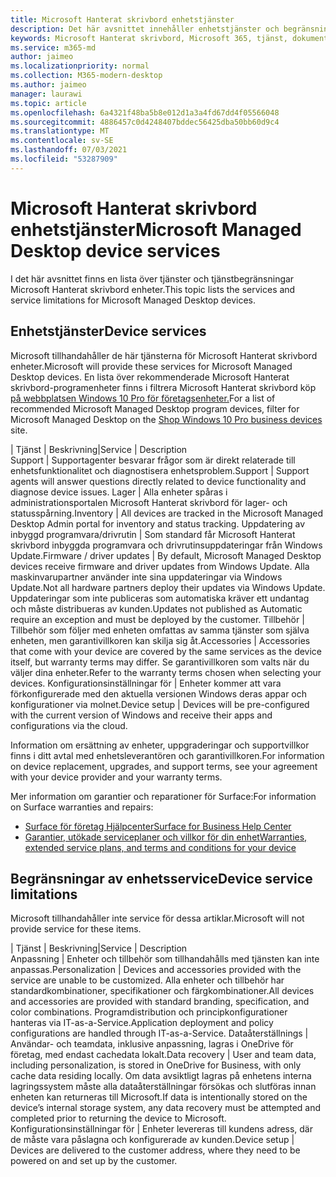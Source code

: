 ```yaml
---
title: Microsoft Hanterat skrivbord enhetstjänster
description: Det här avsnittet innehåller enhetstjänster och begränsning av Microsoft Hanterat skrivbord.
keywords: Microsoft Hanterat skrivbord, Microsoft 365, tjänst, dokumentation
ms.service: m365-md
author: jaimeo
ms.localizationpriority: normal
ms.collection: M365-modern-desktop
ms.author: jaimeo
manager: laurawi
ms.topic: article
ms.openlocfilehash: 6a4321f48ba5b8e012d1a3a4fd67dd4f05566048
ms.sourcegitcommit: 4886457c0d4248407bddec56425dba50bb60d9c4
ms.translationtype: MT
ms.contentlocale: sv-SE
ms.lasthandoff: 07/03/2021
ms.locfileid: "53287909"
---
```

# <a name="microsoft-managed-desktop-device-services"></a><span data-ttu-id="fefe4-104">Microsoft Hanterat skrivbord enhetstjänster</span><span class="sxs-lookup"><span data-stu-id="fefe4-104">Microsoft Managed Desktop device services</span></span>

<span data-ttu-id="fefe4-105">I det här avsnittet finns en lista över tjänster och tjänstbegränsningar Microsoft Hanterat skrivbord enheter.</span><span class="sxs-lookup"><span data-stu-id="fefe4-105">This topic lists the services and service limitations for Microsoft Managed Desktop devices.</span></span>

## <a name="device-services"></a><span data-ttu-id="fefe4-106">Enhetstjänster</span><span class="sxs-lookup"><span data-stu-id="fefe4-106">Device services</span></span>

<span data-ttu-id="fefe4-107">Microsoft tillhandahåller de här tjänsterna för Microsoft Hanterat skrivbord enheter.</span><span class="sxs-lookup"><span data-stu-id="fefe4-107">Microsoft will provide these services for Microsoft Managed Desktop devices.</span></span> <span data-ttu-id="fefe4-108">En lista över rekommenderade Microsoft Hanterat skrivbord-programenheter finns i filtrera Microsoft Hanterat skrivbord köp [på webbplatsen Windows 10 Pro för företagsenheter.](https://www.microsoft.com/windowsforbusiness/view-all-devices)</span><span class="sxs-lookup"><span data-stu-id="fefe4-108">For a list of recommended Microsoft Managed Desktop program devices, filter for Microsoft Managed Desktop on the [Shop Windows 10 Pro business devices](https://www.microsoft.com/windowsforbusiness/view-all-devices) site.</span></span>

 <span data-ttu-id="fefe4-109">| Tjänst | Beskrivning</span><span class="sxs-lookup"><span data-stu-id="fefe4-109">|Service  | Description</span></span>  
<span data-ttu-id="fefe4-110">Support | Supportagenter besvarar frågor som är direkt relaterade till enhetsfunktionalitet och diagnostisera enhetsproblem.</span><span class="sxs-lookup"><span data-stu-id="fefe4-110">Support | Support agents will answer questions directly related to device functionality and diagnose device issues.</span></span>
<span data-ttu-id="fefe4-111">Lager | Alla enheter spåras i administrationsportalen Microsoft Hanterat skrivbord för lager- och statusspårning.</span><span class="sxs-lookup"><span data-stu-id="fefe4-111">Inventory | All devices are tracked in the Microsoft Managed Desktop Admin portal for inventory and status tracking.</span></span>
<span data-ttu-id="fefe4-112">Uppdatering av inbyggd programvara/drivrutin | Som standard får Microsoft Hanterat skrivbord inbyggda programvara och drivrutinsuppdateringar från Windows Update.</span><span class="sxs-lookup"><span data-stu-id="fefe4-112">Firmware / driver updates | By default, Microsoft Managed Desktop devices receive firmware and driver updates from Windows Update.</span></span> <span data-ttu-id="fefe4-113">Alla maskinvarupartner använder inte sina uppdateringar via Windows Update.</span><span class="sxs-lookup"><span data-stu-id="fefe4-113">Not all hardware partners deploy their updates via Windows Update.</span></span> <span data-ttu-id="fefe4-114">Uppdateringar som inte publiceras som automatiska kräver ett undantag och måste distribueras av kunden.</span><span class="sxs-lookup"><span data-stu-id="fefe4-114">Updates not published as Automatic require an exception and must be deployed by the customer.</span></span>
<span data-ttu-id="fefe4-115">Tillbehör | Tillbehör som följer med enheten omfattas av samma tjänster som själva enheten, men garantivillkoren kan skilja sig åt.</span><span class="sxs-lookup"><span data-stu-id="fefe4-115">Accessories | Accessories that come with your device are covered by the same services as the device itself, but warranty terms may differ.</span></span> <span data-ttu-id="fefe4-116">Se garantivillkoren som valts när du väljer dina enheter.</span><span class="sxs-lookup"><span data-stu-id="fefe4-116">Refer to the warranty terms chosen when selecting your devices.</span></span> <span data-ttu-id="fefe4-117">Konfigurationsinställningar för | Enheter kommer att vara förkonfigurerade med den aktuella versionen Windows deras appar och konfigurationer via molnet.</span><span class="sxs-lookup"><span data-stu-id="fefe4-117">Device setup | Devices will be pre-configured with the current version of Windows and receive their apps and configurations via the cloud.</span></span>

<span data-ttu-id="fefe4-118">Information om ersättning av enheter, uppgraderingar och supportvillkor finns i ditt avtal med enhetsleverantören och garantivillkoren.</span><span class="sxs-lookup"><span data-stu-id="fefe4-118">For information on device replacement, upgrades, and support terms, see your agreement with your device provider and your warranty terms.</span></span>

<span data-ttu-id="fefe4-119">Mer information om garantier och reparationer för Surface:</span><span class="sxs-lookup"><span data-stu-id="fefe4-119">For information on Surface warranties and repairs:</span></span>

- [<span data-ttu-id="fefe4-120">Surface för företag Hjälpcenter</span><span class="sxs-lookup"><span data-stu-id="fefe4-120">Surface for Business Help Center</span></span>](https://support.microsoft.com/hub/4339296/surface-for-business-help)
- [<span data-ttu-id="fefe4-121">Garantier, utökade serviceplaner och villkor för din enhet</span><span class="sxs-lookup"><span data-stu-id="fefe4-121">Warranties, extended service plans, and terms and conditions for your device</span></span>](https://support.microsoft.com/help/4040687/info-about-warranties-extended-service-plans-and-terms-conditions)


## <a name="device-service-limitations"></a><span data-ttu-id="fefe4-122">Begränsningar av enhetsservice</span><span class="sxs-lookup"><span data-stu-id="fefe4-122">Device service limitations</span></span>

<span data-ttu-id="fefe4-123">Microsoft tillhandahåller inte service för dessa artiklar.</span><span class="sxs-lookup"><span data-stu-id="fefe4-123">Microsoft will not provide service for these items.</span></span>

 <span data-ttu-id="fefe4-124">| Tjänst | Beskrivning</span><span class="sxs-lookup"><span data-stu-id="fefe4-124">|Service  | Description</span></span>  
<span data-ttu-id="fefe4-125">Anpassning | Enheter och tillbehör som tillhandahålls med tjänsten kan inte anpassas.</span><span class="sxs-lookup"><span data-stu-id="fefe4-125">Personalization | Devices and accessories provided with the service are unable to be customized.</span></span> <span data-ttu-id="fefe4-126">Alla enheter och tillbehör har standardkombinationer, specifikationer och färgkombinationer.</span><span class="sxs-lookup"><span data-stu-id="fefe4-126">All devices and accessories are provided with standard branding, specification, and color combinations.</span></span> <span data-ttu-id="fefe4-127">Programdistribution och principkonfigurationer hanteras via IT-as-a-Service.</span><span class="sxs-lookup"><span data-stu-id="fefe4-127">Application deployment and policy configurations are handled through IT-as-a-Service.</span></span>
<span data-ttu-id="fefe4-128">Dataåterställnings | Användar- och teamdata, inklusive anpassning, lagras i OneDrive för företag, med endast cachedata lokalt.</span><span class="sxs-lookup"><span data-stu-id="fefe4-128">Data recovery | User and team data, including personalization, is stored in OneDrive for Business, with only cache data residing locally.</span></span> <span data-ttu-id="fefe4-129">Om data avsiktligt lagras på enhetens interna lagringssystem måste alla dataåterställningar försökas och slutföras innan enheten kan returneras till Microsoft.</span><span class="sxs-lookup"><span data-stu-id="fefe4-129">If data is intentionally stored on the device’s internal storage system, any data recovery must be attempted and completed prior to returning the device to Microsoft.</span></span>
<span data-ttu-id="fefe4-130">Konfigurationsinställningar för | Enheter levereras till kundens adress, där de måste vara påslagna och konfigurerade av kunden.</span><span class="sxs-lookup"><span data-stu-id="fefe4-130">Device setup | Devices are delivered to the customer address, where they need to be powered on and set up by the customer.</span></span>

